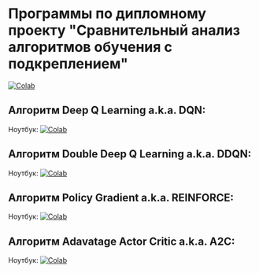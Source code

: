 # Программы по дипломному проекту "Сравнительный анализ алгоритмов обучения с подкреплением"

[![Colab](https://colab.research.google.com/assets/colab-badge.svg)](https://colab.research.google.com/github/boangri/uai-thesis-notebooks/blob/master/notebooks/Index.ipynb)

## Алгоритм Deep Q Learning a.k.a. DQN:
Ноутбук: [![Colab](https://colab.research.google.com/assets/colab-badge.svg)]()

## Алгоритм Double Deep Q Learning a.k.a. DDQN:
Ноутбук: [![Colab](https://colab.research.google.com/assets/colab-badge.svg)]()

## Алгоритм Policy Gradient a.k.a. REINFORCE:
Ноутбук: [![Colab](https://colab.research.google.com/assets/colab-badge.svg)]()

## Алгоритм Adavatage Actor Critic a.k.a. A2C:
Ноутбук: [![Colab](https://colab.research.google.com/assets/colab-badge.svg)]()


